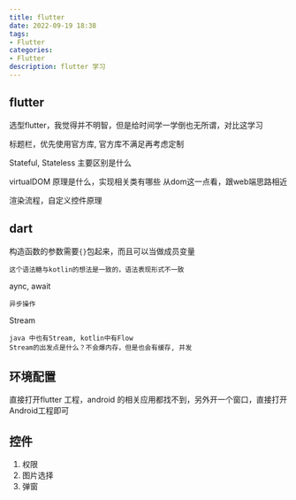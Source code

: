 ```yaml
---
title: flutter
date: 2022-09-19 18:38 
tags:
- Flutter
categories:
- Flutter
description: flutter 学习
---
```


## flutter

选型flutter，我觉得并不明智，但是给时间学一学倒也无所谓，对比这学习

标题栏，优先使用官方库, 官方库不满足再考虑定制

Stateful, Stateless 主要区别是什么

virtualDOM 原理是什么，实现相关类有哪些
	从dom这一点看，跟web端思路相近

渲染流程，自定义控件原理

## dart

构造函数的参数需要`{}`包起来，而且可以当做成员变量

	这个语法糖与kotlin的想法是一致的，语法表现形式不一致

aync, await 

	异步操作

Stream

	java 中也有Stream, kotlin中有Flow
	Stream的出发点是什么？不会爆内存，但是也会有缓存, 并发

## 环境配置

直接打开flutter 工程，android 的相关应用都找不到，另外开一个窗口，直接打开Android工程即可

## 控件

1. 权限
2. 图片选择
3. 弹窗
